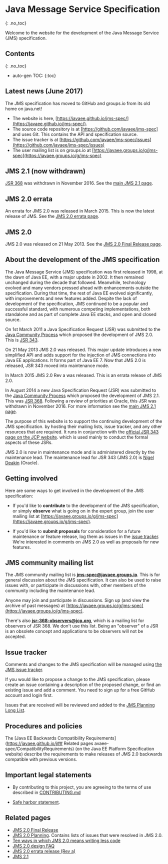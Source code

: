 # Java Message Service Specification
{: .no_toc}

Welcome to the website for the development of the Java Message Service (JMS) specification.

## Contents
{: .no_toc}

* auto-gen TOC:
{:toc}

## Latest news (June 2017)

The JMS specification has moved to GitHub and groups.io from its old home on java.net!
* The website is here, [https://javaee.github.io/jms-spec/](https://javaee.github.io/jms-spec/).
* The source code repository is at [https://github.com/javaee/jms-spec] and uses Git. This contains the API and specification source.
* The issue tracker is at [https://github.com/javaee/jms-spec/issues](https://github.com/javaee/jms-spec/issues)
* The user mailing list is on groups.io at [https://javaee.groups.io/g/jms-spec](https://javaee.groups.io/g/jms-spec) 

## JMS 2.1 (now withdrawn)

[JSR 368](https://jcp.org/en/jsr/detail?id=368) was withdrawn in November 2016.
See the [main JMS 2.1 page](/jms-spec/pages/JMS21).

## JMS 2.0 errata

An errata for JMS 2.0 was released in March 2015. This is now the latest release of JMS. See the [JMS 2.0 errata page](/jms-spec/pages/JMS20RevA).

## JMS 2.0

JMS 2.0 was released on 21 May 2013. 
See the [JMS 2.0 Final Release page](/jms-spec/pages/JMS20FinalRelease). 

## About the development of the JMS specification

The Java Message Service (JMS) specification was first released in 1998, at the dawn of Java EE, with a major update in 2002. It then remained unchanged during the decade that followed. Meanwhile, technology evolved and many vendors pressed ahead with enhancements outside the specification. During that time, the rest of Java EE evolved significantly, with improvements and new features added. Despite the lack of development of the specification, JMS continued to be a popular and successful standard, with numerous competing implementations, both standalone and as part of complete Java EE stacks, and  open and closed source. 

On 1st March 2011 a Java Specification Request (JSR) was submitted to the [Java Community Process](http://jcp.org/en/home/index) which proposed the development of JMS 2.0. This is [JSR 343](http://jcp.org/en/jsr/detail?id=343).  

On 21 May 2013 JMS 2.0 was released. This major update introduces a new simplified API and adds support for the injection of JMS connections into Java EE applications. It forms part of Java EE 7. Now that JMS 2.0 is released, JSR 343 moved into maintenance mode.

In March 2015 JMS 2.0 Rev a was released. This is an errata release of JMS 2.0.

In August 2014 a new Java Specification Request (JSR) was submitted to the [Java Community Process](http://jcp.org/en/home/index) which proposed the development of JMS 2.1.   This was [JSR 368](http://jcp.org/en/jsr/detail?id=368). Following a review of priorities at Oracle, this JSR was withdrawn in November 2016. For more information see the [main JMS 2.1 page](/jms-spec/pages/JMS21).

The purpose of this website is to support the continuing development of the JMS specification. 
by hosting their mailing lists, issue tracker, and any other resources that are required. 
It runs in conjunction with the [official JSR 343 page on the JCP website](http://jcp.org/en/jsr/detail?id=343).
which is used mainly to conduct the formal aspects of these JSRs.

JMS 2.0 is now in maintenance mode and is administered directly by the maintenance lead. 
The maintenance lead for JSR 343 (JMS 2.0) is [Nigel Deakin](mailto:nigel.deakin@oracle.com) (Oracle). 

## Getting involved

Here are some ways to get involved in the development of the JMS specification:

* If you'd like to **contribute** to the development of the JMS specification, or simply **observe** what is going on in the expert group, join the user mailing list at [https://javaee.groups.io/g/jms-spec](https://javaee.groups.io/g/jms-spec).

* If you'd like to **submit proposals** for consideration for a future maintenance or feature release, log them as issues in the [issue tracker](/javaee/jms-spec/issues). We're interested in comments on JMS 2.0 as well as proposals for new features.

## JMS community mailing list

The JMS community mailing list is **jms-spec@javaee.groups.io**. This is for general discussion about the JMS specification. It can also be used to raise issues with, or participate in discussions with, other members of the community including the maintenance lead. 

Anyone may join and participate in discussions. Sign up (and view the archive of past messages) at [https://javaee.groups.io/g/jms-spec](https://javaee.groups.io/g/jms-spec).

There's also **jsr-368-observers@jcp.org**, which is a mailing list for observers of JSR 368. We don't use this list. Being an "observer" of a JSR is an obsolete concept and applications to be observers will not be accepted.

## Issue tracker

Comments and changes to the JMS specification will be managed using [the JMS issue tracker](https://github.com/javaee/jms-spec/issues).

If you would like to propose a change to the JMS specification, please create an issue containing a description of the proposed change, or find an existing issue and add a comment.  You need to sign up for a free GitHub account and login first. 

Issues that are received will be reviewed and added to the [JMS Planning Long List](/jms-spec/pages/JMSLongList).

## Procedures and policies

The [Java EE Backwards Compatibility Requirements](https://javaee.github.io/j## Related pages
avaee-spec/CompatibilityRequirements) (on the Java EE Platform Specification website) describe the requirements to make releases of JMS 2.0  backwards compatible with previous versions.

## Important legal statements

* By contributing to this project, you are agreeing to the terms of use described in [CONTRIBUTING.md](./CONTRIBUTING.md)

* [Safe harbor statement](/jms-spec/pages/SafeHarborStatement).

## Related pages

* [JMS 2.0 Final Release](/jms-spec/pages/JMS20FinalRelease)
* [JMS 2.0 Planning](/jms-spec/pages/JSR343Planning). Contains lists of issues that were resolved in JMS 2.0.
* [Ten ways in which JMS 2.0 means writing less code](/jms-spec/pages/JMS20MeansLessCode)
* [JMS 2.0 design FAQ](/jms-spec/pages/JMS20ReasonsFAQ)
* [JMS 2.0 errata release (Rev a)](/jms-spec/pages/JMS20RevA)
* [JMS 2.1](/jms-spec/pages/JMS21)

